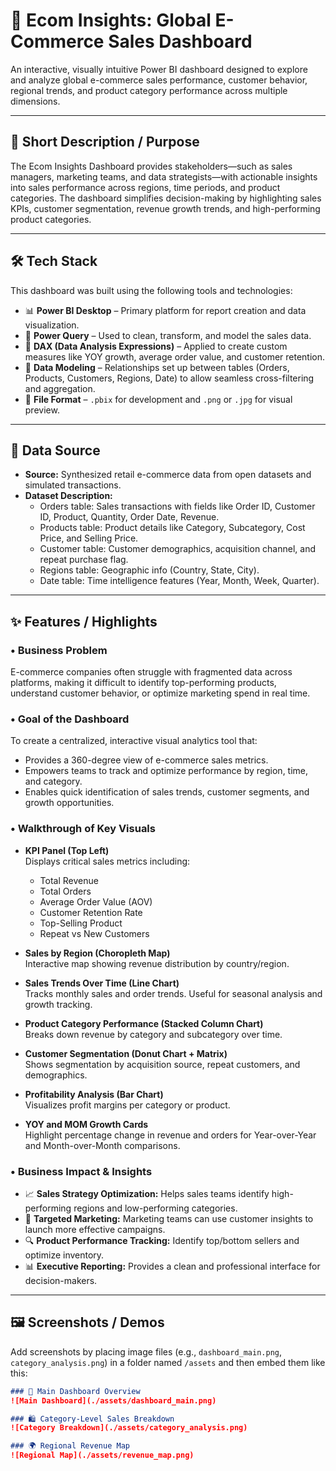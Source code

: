 # 🛒 Ecom Insights: Global E-Commerce Sales Dashboard

An interactive, visually intuitive Power BI dashboard designed to explore and analyze global e-commerce sales performance, customer behavior, regional trends, and product category performance across multiple dimensions.

---

## 📌 Short Description / Purpose

The Ecom Insights Dashboard provides stakeholders—such as sales managers, marketing teams, and data strategists—with actionable insights into sales performance across regions, time periods, and product categories. The dashboard simplifies decision-making by highlighting sales KPIs, customer segmentation, revenue growth trends, and high-performing product categories.

---

## 🛠️ Tech Stack

This dashboard was built using the following tools and technologies:

- 📊 **Power BI Desktop** – Primary platform for report creation and data visualization.  
- 🔄 **Power Query** – Used to clean, transform, and model the sales data.  
- 🧠 **DAX (Data Analysis Expressions)** – Applied to create custom measures like YOY growth, average order value, and customer retention.  
- 🧩 **Data Modeling** – Relationships set up between tables (Orders, Products, Customers, Regions, Date) to allow seamless cross-filtering and aggregation.  
- 📁 **File Format** – `.pbix` for development and `.png` or `.jpg` for visual preview.

---

## 📂 Data Source

- **Source:** Synthesized retail e-commerce data from open datasets and simulated transactions.
- **Dataset Description:**
  - Orders table: Sales transactions with fields like Order ID, Customer ID, Product, Quantity, Order Date, Revenue.
  - Products table: Product details like Category, Subcategory, Cost Price, and Selling Price.
  - Customer table: Customer demographics, acquisition channel, and repeat purchase flag.
  - Regions table: Geographic info (Country, State, City).
  - Date table: Time intelligence features (Year, Month, Week, Quarter).

---

## ✨ Features / Highlights

### • Business Problem

E-commerce companies often struggle with fragmented data across platforms, making it difficult to identify top-performing products, understand customer behavior, or optimize marketing spend in real time.

### • Goal of the Dashboard

To create a centralized, interactive visual analytics tool that:

- Provides a 360-degree view of e-commerce sales metrics.
- Empowers teams to track and optimize performance by region, time, and category.
- Enables quick identification of sales trends, customer segments, and growth opportunities.

### • Walkthrough of Key Visuals

- **KPI Panel (Top Left)**  
  Displays critical sales metrics including:  
  - Total Revenue  
  - Total Orders  
  - Average Order Value (AOV)  
  - Customer Retention Rate  
  - Top-Selling Product  
  - Repeat vs New Customers

- **Sales by Region (Choropleth Map)**  
  Interactive map showing revenue distribution by country/region.

- **Sales Trends Over Time (Line Chart)**  
  Tracks monthly sales and order trends. Useful for seasonal analysis and growth tracking.

- **Product Category Performance (Stacked Column Chart)**  
  Breaks down revenue by category and subcategory over time.

- **Customer Segmentation (Donut Chart + Matrix)**  
  Shows segmentation by acquisition source, repeat customers, and demographics.

- **Profitability Analysis (Bar Chart)**  
  Visualizes profit margins per category or product.

- **YOY and MOM Growth Cards**  
  Highlight percentage change in revenue and orders for Year-over-Year and Month-over-Month comparisons.

### • Business Impact & Insights

- 📈 **Sales Strategy Optimization:** Helps sales teams identify high-performing regions and low-performing categories.
- 🎯 **Targeted Marketing:** Marketing teams can use customer insights to launch more effective campaigns.
- 🔍 **Product Performance Tracking:** Identify top/bottom sellers and optimize inventory.
- 📊 **Executive Reporting:** Provides a clean and professional interface for decision-makers.

---

## 🖼️ Screenshots / Demos

Add screenshots by placing image files (e.g., `dashboard_main.png`, `category_analysis.png`) in a folder named `/assets` and then embed them like this:

```markdown
### 🧭 Main Dashboard Overview  
![Main Dashboard](./assets/dashboard_main.png)

### 🛍️ Category-Level Sales Breakdown  
![Category Breakdown](./assets/category_analysis.png)

### 🌍 Regional Revenue Map  
![Regional Map](./assets/revenue_map.png)
